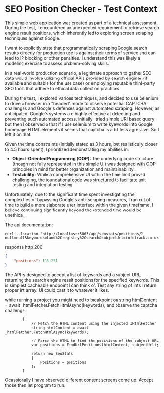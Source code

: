 # SEO Position Checker - Test Context

This simple web application was created as part of a technical assessment. During the test, I encountered an unexpected requirement to retrieve search engine result positions, which inherently led to exploring screen scraping techniques against Google.

I want to explicitly state that programmatically scraping Google search results directly for production use is against their terms of service and can lead to IP blocking or other penalties. I understand this was likely a modeling exercise to assess problem-solving skills.

In a real-world production scenario, a legitimate approach to gather SEO data would involve utilizing official APIs provided by search engines (if available and suitable for the use case) or employing reputable third-party SEO tools that adhere to ethical data collection practices.

During the test, I explored various techniques, and decided to use Selenium to drive a browser in a "headed" mode to observe potential CAPTCHA challenges and Google's defenses against automated scraping. However, as anticipated, Google's systems are highly effective at detecting and preventing such automated access.
initially I tried simple URI based query but then I observed a that if I use selenium to write kyewords into Google homepage HTML elements it seems that captcha is a bit less agressive. So I left it on that.

Given the time constraints (initially stated as 3 hours, but realistically closer to 4.5 hours spent), I prioritized demonstrating my abilities in:

* **Object-Oriented Programming (OOP):** The underlying code structure (though not fully represented in this simple UI) was designed with OOP principles in mind for better organization and maintainability.
* **Testability:** While a comprehensive UI within the time limit proved challenging, the foundational code was structured to facilitate unit testing and integration testing.

Unfortunately, due to the significant time spent investigating the complexities of bypassing Google's anti-scraping measures, I ran out of time to build a more elaborate user interface within the given timeframe. I believe continuing significantly beyond the extended time would be unethical.


The api documentation:
```
curl --location 'http://localhost:5063/api/seostats/positions/?null=null&keywords=land%2Cregistry%2Csearch&subjectUrl=infotrack.co.uk'
```
response http 200
```json
{
    "positions": [18,25]
}
```
The API is designed to accept a list of keywords and a subject URL, returning the search engine result positions for the specified keywords. This is simplest cacheable endpoint I can think of. Test say string of ints I return proper int array. UI could cast it to whatever it likes.  

while running a project you might need to breakpoint on string htmlContent = await _htmlFetcher.FetchHtmlAsync(keywords); and observe the captcha challenge

```        public async Task<SeoStats> GetSeoStats(string[] keywords, string subjectUrl)
        {
            // Fetch the HTML content using the injected IHtmlFetcher
            string htmlContent = await _htmlFetcher.FetchHtmlAsync(keywords);

            // Parse the HTML to find the positions of the subject URL
            var positions = FindUrlPositions(htmlContent, subjectUrl);

            return new SeoStats
            {
                Positions = positions
            };
        }
```
Ocassionally I have observed different consent screens come up. Accept those then let program to run. 